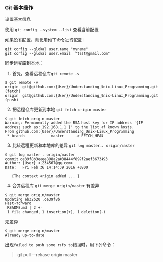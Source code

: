 ### Git 基本操作

设置基本信息

使用 `git config --system --list` 查看当前配置

如果没有配置，则使用如下命令进行配置：
```
git config --global user.name "myname"
git config --global user.email  "test@gmail.com"
```

同步远程库到本地：

1. 首先，查看远程仓库`git remote -v`
```
$ git remote -v
origin	git@github.com:{User}/Understanding_Unix-Linux_Programming.git (fetch)
origin	git@github.com:{User}/Understanding_Unix-Linux_Programming.git (push)
```

2. 把远程仓库更新到本地 `git fetch origin master`

```
$ git fetch origin master
Warning: Permanently added the RSA host key for IP address '{IP address such as: 192.168.1.1 }' to the list of known hosts.
From github.com:{User}/Understanding_Unix-Linux_Programming
 * branch            master     -> FETCH_HEAD
 ```

 3. 比较远程更新和本地库的差异 `git log master.. origin/master`

 ```
 $ git log master.. origin/master
commit ce39f8b3eeee898a2a038444f897f2aef3673493
Author: {User} <1234567@qq.com>
Date:   Fri Feb 26 14:14:39 2016 +0800

    {The context origin added ... }
```

4. 合并远程库 `git merge origin/master`
有差异
```
$ git merge origin/master
Updating eb32b20..ce39f8b
Fast-forward
 README.md | 2 +-
 1 file changed, 1 insertion(+), 1 deletion(-)
```
无差异
```
$ git merge origin/master
Already up-to-date
```
出现`failed to push some refs to`错误时，用下列命令：
> git pull --rebase origin master


